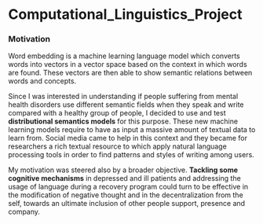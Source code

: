 # Computational_Linguistics_Project

### Motivation
Word embedding is a machine learning language model which converts words into vectors in a vector space based on the context in which words
are found. These vectors are then able to show semantic relations between words and concepts.

Since I was interested in understanding if people suffering from mental health disorders use different semantic fields when they speak and 
write compared with a healthy group of people, I decided to use and test **distributional semantics models** for this purpose. These new machine
learning models require to have as input a massive amount of textual data to learn from. Social media came to help in this context and they became for researchers a rich textual resource to which apply natural language processing tools in order to find patterns and styles of writing among users.

My motivation was steered also by a broader objective. **Tackling some cognitive mechanisms** in depressed and ill patients and addressing the
usage of language during a recovery program could turn to be effective in the modification of negative thought and in the decentralization
from the self, towards an ultimate inclusion of other people support, presence and company.
